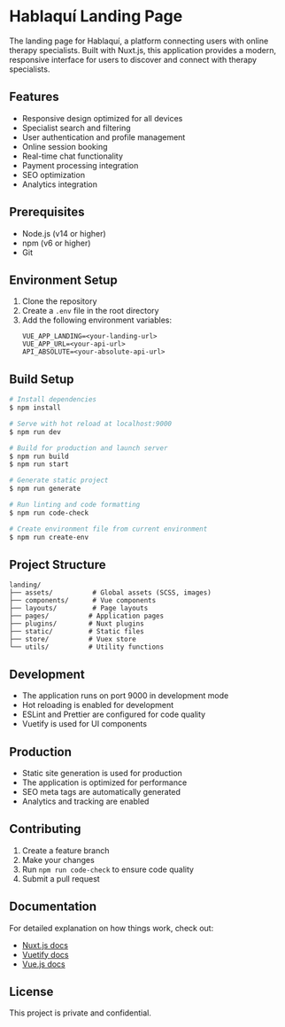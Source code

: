 # Hablaquí Landing Page

The landing page for Hablaquí, a platform connecting users with online therapy specialists. Built with Nuxt.js, this application provides a modern, responsive interface for users to discover and connect with therapy specialists.

## Features

- Responsive design optimized for all devices
- Specialist search and filtering
- User authentication and profile management
- Online session booking
- Real-time chat functionality
- Payment processing integration
- SEO optimization
- Analytics integration

## Prerequisites

- Node.js (v14 or higher)
- npm (v6 or higher)
- Git

## Environment Setup

1. Clone the repository
2. Create a `.env` file in the root directory
3. Add the following environment variables:
   ```
   VUE_APP_LANDING=<your-landing-url>
   VUE_APP_URL=<your-api-url>
   API_ABSOLUTE=<your-absolute-api-url>
   ```

## Build Setup

```bash
# Install dependencies
$ npm install

# Serve with hot reload at localhost:9000
$ npm run dev

# Build for production and launch server
$ npm run build
$ npm run start

# Generate static project
$ npm run generate

# Run linting and code formatting
$ npm run code-check

# Create environment file from current environment
$ npm run create-env
```

## Project Structure

```
landing/
├── assets/          # Global assets (SCSS, images)
├── components/      # Vue components
├── layouts/         # Page layouts
├── pages/          # Application pages
├── plugins/        # Nuxt plugins
├── static/         # Static files
├── store/          # Vuex store
└── utils/          # Utility functions
```

## Development

- The application runs on port 9000 in development mode
- Hot reloading is enabled for development
- ESLint and Prettier are configured for code quality
- Vuetify is used for UI components

## Production

- Static site generation is used for production
- The application is optimized for performance
- SEO meta tags are automatically generated
- Analytics and tracking are enabled

## Contributing

1. Create a feature branch
2. Make your changes
3. Run `npm run code-check` to ensure code quality
4. Submit a pull request

## Documentation

For detailed explanation on how things work, check out:
- [Nuxt.js docs](https://nuxtjs.org)
- [Vuetify docs](https://vuetifyjs.com)
- [Vue.js docs](https://vuejs.org)

## License

This project is private and confidential.
